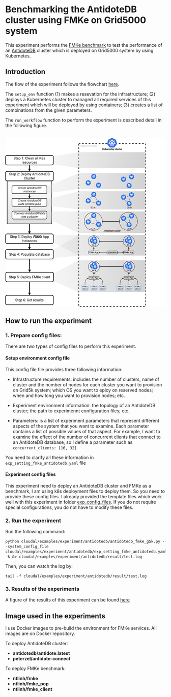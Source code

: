 # Benchmarking the AntidoteDB cluster using FMKe on Grid5000 system
This experiment performs the [FMKe benchmark](https://github.com/ntlinh16/FMKe) to test the performance of an [AntidoteDB](https://www.antidotedb.eu/) cluster which is deployed on Grid5000 system by using Kubernetes.

## Introduction

The flow of the experiment follows the flowchart [here](https://github.com/ntlinh16/cloudal#an-experiment-flow-with-cloudal).

The `setup_env` function  (1) makes a resevation for the infrastructure; (2) deploys a Kubernetes cluster to managed all required services of this experiment which will be deployed by using containers; (3) creates a list of combinations from the given parameters.

The `run_workflow` function to perform the experiment is described detail in the following figure.

<p align="center">
    <br>
    <img src="https://raw.githubusercontent.com/ntlinh16/cloudal/master/images/exp_fmke_antidotedb_workflow.png" width="600"/>
    <br>
<p>
                

## How to run the experiment

### 1. Prepare config files:
There are two types of config files to perform this experiment.

#### Setup environment config file
This config file file provides three following information:

* Infrastructure requirements: includes the number of clusters, name of cluster and the number of nodes for each cluster you want to provision on Grid5k system; which OS you want to eploy on reserved nodes; when and how long you want to provision nodes; etc.

* Experiment environment information: the topology of an AntidoteDB cluster; the path to experimennt configuration files; etc.

* Parameters: is a list of experiment parameters that represent different aspects of the system that you want to examine. Each parameter contains a list of possible values of that aspect. For example, I want to examine the effect of the number of concurrent clients that connect to an AntidoteDB database, so I define a parameter such as `concurrent_clients: [16, 32]`

You need to clarify all these information in `exp_setting_fmke_antidotedb.yaml` file

#### Experiment config files 

This experiment need to deploy an AntidoteDB cluster and FMKe as a benchmark, I am using k8s deployment files to deploy them. So you need to provide these config files.
I already provided the template files which work well with this experiment in folder [exp_config_files](https://github.com/ntlinh16/cloudal/tree/master/examples/experiment/antidotedb/exp_config_files). If you do not require special configurations, you do not have to modify these files.

### 2. Run the experiment
Run the following command:

```
python cloudal/examples/experiment/antidotedb/antidotedb_fmke_g5k.py --system_config_file cloudal/examples/experiment/antidotedb/exp_setting_fmke_antidotedb.yaml -k &> cloudal/examples/experiment/antidotedb/result/test.log
```
Then, you can watch the log by:

```
tail -f cloudal/examples/experiment/antidotedb/result/test.log
```

### 3. Results of the experiments

A figure of the results of this experiment can be found [here](https://github.com/ntlinh16/cloudal/tree/master/examples/experiment/antidotedb/results)


## Image used in the experiments

I use Docker images to pre-build the environment for FMKe services. All images are on Docker repository.

To deploy AntidoteDB cluster:

* **antidotedb/antidote:latest**
* **peterzel/antidote-connect**

To deploy FMKe benchmark:

* **ntlinh/fmke**
* **ntlinh/fmke_pop**
* **ntlinh/fmke_client**